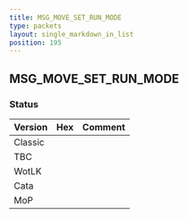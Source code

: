 ```yaml
---
title: MSG_MOVE_SET_RUN_MODE
type: packets
layout: single_markdown_in_list
position: 195
---
```


## MSG_MOVE_SET_RUN_MODE

### Status

Version | Hex | Comment
---------- | ---------- | ---------- 
Classic |  |  
TBC |  |  
WotLK |  |  
Cata |  |  
MoP |  |  
